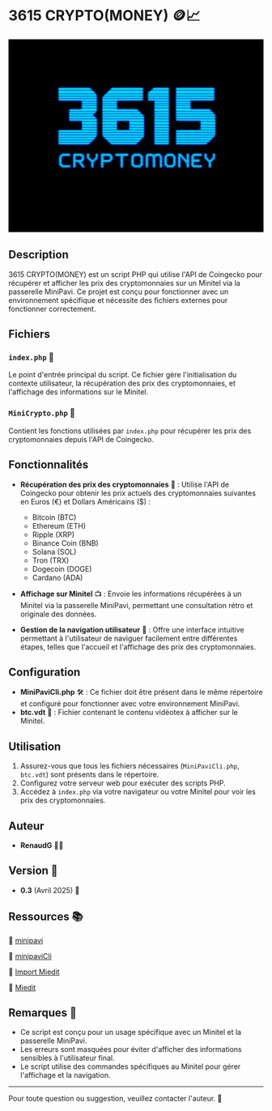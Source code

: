 # 3615 CRYPTO(MONEY) 🪙📈

<p align="center">
  <img src="3615CryptoMoney.jpg" alt="Bitcoin logo" width="600"/>
</p>

## Description

3615 CRYPTO(MONEY) est un script PHP qui utilise l'API de Coingecko pour récupérer et afficher les prix des cryptomonnaies sur un Minitel via la passerelle MiniPavi. Ce projet est conçu pour fonctionner avec un environnement spécifique et nécessite des fichiers externes pour fonctionner correctement.

## Fichiers

### `index.php` 📄

Le point d'entrée principal du script. Ce fichier gère l'initialisation du contexte utilisateur, la récupération des prix des cryptomonnaies, et l'affichage des informations sur le Minitel.

### `MiniCrypto.php` 📄

Contient les fonctions utilisées par `index.php` pour récupérer les prix des cryptomonnaies depuis l'API de Coingecko.

## Fonctionnalités

- **Récupération des prix des cryptomonnaies** 💸 : Utilise l'API de Coingecko pour obtenir les prix actuels des cryptomonnaies suivantes en Euros (€) et Dollars Américains ($) :
  - Bitcoin (BTC)
  - Ethereum (ETH)
  - Ripple (XRP)
  - Binance Coin (BNB)
  - Solana (SOL)
  - Tron (TRX)
  - Dogecoin (DOGE)
  - Cardano (ADA)

- **Affichage sur Minitel** 📺 : Envoie les informations récupérées à un Minitel via la passerelle MiniPavi, permettant une consultation rétro et originale des données.

- **Gestion de la navigation utilisateur** 🔄 : Offre une interface intuitive permettant à l'utilisateur de naviguer facilement entre différentes étapes, telles que l'accueil et l'affichage des prix des cryptomonnaies.

## Configuration

- **MiniPaviCli.php** 🛠️ : Ce fichier doit être présent dans le même répertoire et configuré pour fonctionner avec votre environnement MiniPavi.
- **btc.vdt** 📜 : Fichier contenant le contenu vidéotex à afficher sur le Minitel.

## Utilisation

1. Assurez-vous que tous les fichiers nécessaires (`MiniPaviCli.php`, `btc.vdt`) sont présents dans le répertoire.
2. Configurez votre serveur web pour exécuter des scripts PHP.
3. Accédez à `index.php` via votre navigateur ou votre Minitel pour voir les prix des cryptomonnaies.

## Auteur

- **RenaudG** 👨‍💻

## Version 🔄

- **0.3** (Avril 2025) 📅

## Ressources 📚

🔗 [minipavi](http://www.minipavi.fr)

🔗 [minipaviCli](https://github.com/ludosevilla/minipaviCli)

🔗 [Import Miedit](https://www.minipavi.fr/miedit/minipavi-expMiedit.html)

🔗 [Miedit](https://minitel.cquest.org/)

## Remarques 📝

- Ce script est conçu pour un usage spécifique avec un Minitel et la passerelle MiniPavi.
- Les erreurs sont masquées pour éviter d'afficher des informations sensibles à l'utilisateur final.
- Le script utilise des commandes spécifiques au Minitel pour gérer l'affichage et la navigation.

---

Pour toute question ou suggestion, veuillez contacter l'auteur. 📧
